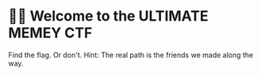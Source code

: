 # 🕵️‍♂️ Welcome to the ULTIMATE MEMEY CTF

Find the flag. Or don't.
Hint: The real path is the friends we made along the way.